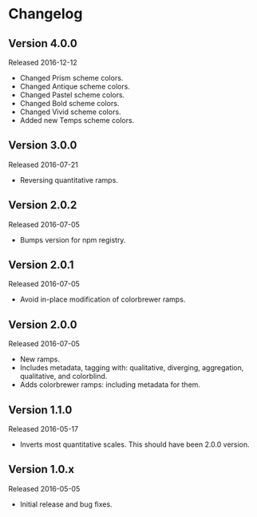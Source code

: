 # Changelog

## Version 4.0.0
Released 2016-12-12

 - Changed Prism scheme colors.
 - Changed Antique scheme colors.
 - Changed Pastel scheme colors.
 - Changed Bold scheme colors.
 - Changed Vivid scheme colors.
 - Added new Temps scheme colors.

## Version 3.0.0
Released 2016-07-21
 
 - Reversing quantitative ramps.


## Version 2.0.2
Released 2016-07-05

 - Bumps version for npm registry.


## Version 2.0.1
Released 2016-07-05

 - Avoid in-place modification of colorbrewer ramps.


## Version 2.0.0
Released 2016-07-05

 - New ramps.
 - Includes metadata, tagging with: qualitative, diverging, aggregation, qualitative, and colorblind.
 - Adds colorbrewer ramps: including metadata for them.


## Version 1.1.0
Released 2016-05-17

 - Inverts most quantitative scales. This should have been 2.0.0 version.


## Version 1.0.x
Released 2016-05-05

- Initial release and bug fixes.
